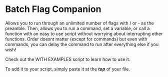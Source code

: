 # Batch Flag Companion

Allows you to run through an unlimited number of flags with / or - as the preamble. Then, allows you to run a command, set a variable, or call a function with an easy to use script without worrying about interrupting other functions. Order doesnt matter (except for commands) but even with commands, you can delay the command to run after everything else if you wish!

Check out the WITH EXAMPLES script to learn how to use it.

To add it to your script, simply paste it at the ***top*** of your file.
